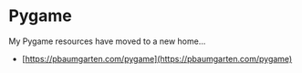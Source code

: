 # Pygame

My Pygame resources have moved to a new home...

* [https://pbaumgarten.com/pygame](https://pbaumgarten.com/pygame)

